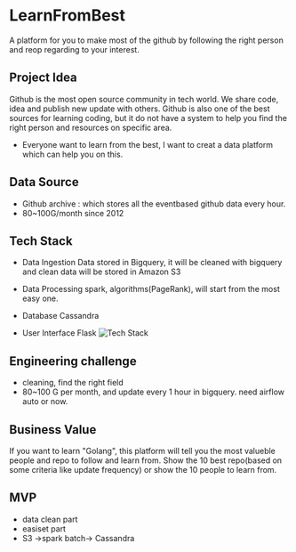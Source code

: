 # LearnFromBest
A platform for you to make most of the github by following the right person and reop regarding to your interest.

## Project Idea
Github is the most open source community in tech world. We share code, idea and publish new update with others.
Github is also one of the best sources for learning coding, but it do not have a system to help you find the right person and resources on specific area.
* Everyone want to learn from the best, I want to creat a data platform which can help you on this.

## Data Source
* Github archive : which stores all the eventbased github data every hour.
* 80~100G/month since 2012

## Tech Stack 
* Data Ingestion
Data stored in Bigquery, it will be cleaned with bigquery and clean data will be stored in Amazon S3

* Data Processing 
spark, algorithms(PageRank), will start from the most easy one.

* Database
Cassandra

* User Interface 
Flask
![Tech Stack](https://raw.githubusercontent.com/catherinesdataanalytics/LearnFromBest/master/pics/techFlow_Diagram.png)

## Engineering challenge
* cleaning, find the right field 
* 80~100 G per month, and update every 1 hour in bigquery. need airflow auto or now.


## Business Value
If you want to learn "Golang", this platform will tell you the most valueble people and repo to follow and learn from.
Show the 10 best repo(based on some criteria like update frequency) or show the 10 people to learn from. 

## MVP
* data clean part
* easiset part
* S3 ->spark batch-> Cassandra
